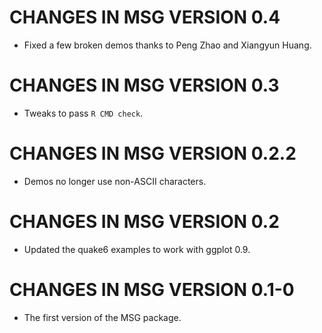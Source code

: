 # CHANGES IN MSG VERSION 0.4

- Fixed a few broken demos thanks to Peng Zhao and Xiangyun Huang.

# CHANGES IN MSG VERSION 0.3

- Tweaks to pass `R CMD check`.

# CHANGES IN MSG VERSION 0.2.2

- Demos no longer use non-ASCII characters.

# CHANGES IN MSG VERSION 0.2

- Updated the quake6 examples to work with ggplot 0.9.

# CHANGES IN MSG VERSION 0.1-0

- The first version of the MSG package.
